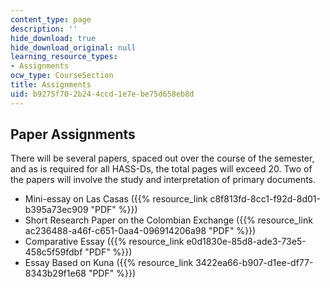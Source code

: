 ```yaml
---
content_type: page
description: ''
hide_download: true
hide_download_original: null
learning_resource_types:
- Assignments
ocw_type: CourseSection
title: Assignments
uid: b9275f70-2b24-4ccd-1e7e-be75d658eb8d
---
```


Paper Assignments
-----------------

There will be several papers, spaced out over the course of the semester, and as is required for all HASS-Ds, the total pages will exceed 20. Two of the papers will involve the study and interpretation of primary documents.

*   Mini-essay on Las Casas ({{% resource_link c8f813fd-8cc1-f92d-8d01-b395a73ec909 "PDF" %}})
*   Short Research Paper on the Colombian Exchange ({{% resource_link ac236488-a46f-c651-0aa4-096914206a98 "PDF" %}})
*   Comparative Essay ({{% resource_link e0d1830e-85d8-ade3-73e5-458c5f59fdbf "PDF" %}})
*   Essay Based on Kuna ({{% resource_link 3422ea66-b907-d1ee-df77-8343b29f1e68 "PDF" %}})